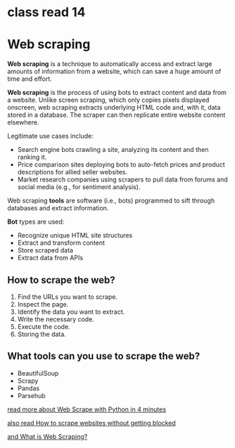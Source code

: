 # class read 14

# Web scraping

**Web scraping** is a technique to automatically access and extract large amounts of information from a website, which can save a huge amount of time and effort.

**Web scraping** is the process of using bots to extract content and data from a website. Unlike screen scraping, which only copies pixels displayed onscreen, web scraping extracts underlying HTML code and, with it, data stored in a database. The scraper can then replicate entire website content elsewhere.

Legitimate use cases include:
* Search engine bots crawling a site, analyzing its content and then ranking it.
* Price comparison sites deploying bots to auto-fetch prices and product descriptions for allied seller websites.
* Market research companies using scrapers to pull data from forums and social media (e.g., for sentiment analysis).

Web scraping **tools** are software (i.e., bots) programmed to sift through databases and extract information.

**Bot** types are used:
* Recognize unique HTML site structures
* Extract and transform content
* Store scraped data
* Extract data from APIs

## How to scrape the web?
1. Find the URLs you want to scrape.
2. Inspect the page.
3. Identify the data you want to extract.
4. Write the necessary code.
5. Execute the code.
6. Storing the data.

## What tools can you use to scrape the web?
- BeautifulSoup
- Scrapy
- Pandas
- Parsehub

[read more about Web Scrape with Python in 4 minutes](https://towardsdatascience.com/how-to-web-scrape-with-python-in-4-minutes-bc49186a8460)

[also read How to scrape websites without getting blocked](https://www.scrapehero.com/how-to-prevent-getting-blacklisted-while-scraping/)

[and What is Web Scraping?](https://en.wikipedia.org/wiki/Web_scraping) 

